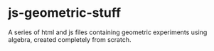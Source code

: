 # js-geometric-stuff
A series of html and js files containing geometric experiments using algebra, created completely from scratch.
